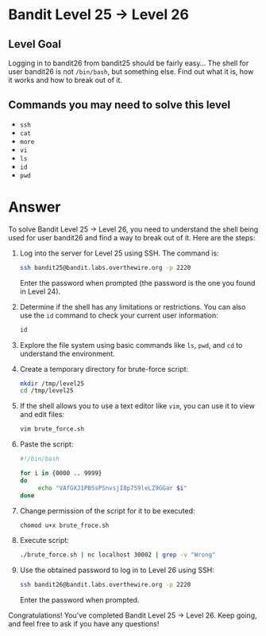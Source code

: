 # Bandit Level 25 → Level 26

## Level Goal

Logging in to bandit26 from bandit25 should be fairly easy… The shell for user bandit26 is not `/bin/bash`, but something else. Find out what it is, how it works and how to break out of it.

## Commands you may need to solve this level

- `ssh`
- `cat`
- `more`
- `vi`
- `ls`
- `id`
- `pwd`

# Answer

To solve Bandit Level 25 → Level 26, you need to understand the shell being used for user bandit26 and find a way to break out of it. Here are the steps:

1. Log into the server for Level 25 using SSH. The command is:

   ```bash
   ssh bandit25@bandit.labs.overthewire.org -p 2220
   ```

   Enter the password when prompted (the password is the one you found in Level 24).

2. Determine if the shell has any limitations or restrictions. You can also use the `id` command to check your current user information:

   ```bash
   id
   ```

3. Explore the file system using basic commands like `ls`, `pwd`, and `cd` to understand the environment.

4. Create a temporary directory for brute-force script:

   ```bash
   mkdir /tmp/level25
   cd /tmp/level25
   ```

5. If the shell allows you to use a text editor like `vim`, you can use it to view and edit files:

   ```bash
   vim brute_force.sh
   ```

6. Paste the script:

   ```bash
   #!/bin/bash

   for i in {0000 .. 9999}
   do
        echo "VAfGXJ1PBSsPSnvsjI8p759leLZ9GGar $i"
   done
   ```

7. Change permission of the script for it to be executed:
   ```bash
   chomod u+x brute_froce.sh
   ```
8. Execute script:
   ```bash
   ./brute_force.sh | nc localhost 30002 | grep -v "Wrong"
   ```
9. Use the obtained password to log in to Level 26 using SSH:

   ```bash
   ssh bandit26@bandit.labs.overthewire.org -p 2220
   ```

   Enter the password when prompted.

Congratulations! You've completed Bandit Level 25 → Level 26. Keep going, and feel free to ask if you have any questions!
